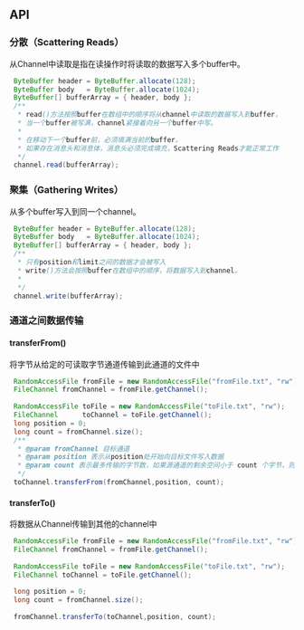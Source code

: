 ## API

### 分散（Scattering Reads）
从Channel中读取是指在读操作时将读取的数据写入多个buffer中。
   
   ```java
    ByteBuffer header = ByteBuffer.allocate(128);
    ByteBuffer body   = ByteBuffer.allocate(1024);
    ByteBuffer[] bufferArray = { header, body };
    /**
     * read()方法按照buffer在数组中的顺序将从channel中读取的数据写入到buffer，
     * 当一个buffer被写满，channel紧接着向另一个buffer中写。
     * 
     * 在移动下一个buffer前，必须填满当前的buffer。
     * 如果存在消息头和消息体，消息头必须完成填充，Scattering Reads才能正常工作
     */
    channel.read(bufferArray);
   ```

### 聚集（Gathering Writes）
从多个buffer写入到同一个channel。

   ```java
    ByteBuffer header = ByteBuffer.allocate(128);
    ByteBuffer body   = ByteBuffer.allocate(1024);
    ByteBuffer[] bufferArray = { header, body };
    /**
     * 只有position和limit之间的数据才会被写入
     * write()方法会按照buffer在数组中的顺序，将数据写入到channel。
     * 
     */
    channel.write(bufferArray);
   ```
 
### 通道之间数据传输
 
#### transferFrom()
将字节从给定的可读取字节通道传输到此通道的文件中

   ```java
    RandomAccessFile fromFile = new RandomAccessFile("fromFile.txt", "rw");
    FileChannel fromChannel = fromFile.getChannel();
    
    RandomAccessFile toFile = new RandomAccessFile("toFile.txt", "rw");
    FileChannel      toChannel = toFile.getChannel();
    long position = 0;
    long count = fromChannel.size();
    /**
     * @param fromChannel 目标通道
     * @param position 表示从position处开始向目标文件写入数据
     * @param count 表示最多传输的字节数，如果源通道的剩余空间小于 count 个字节，则所传输的字节数要小于该字节数。
     */
    toChannel.transferFrom(fromChannel,position, count);
   ```

#### transferTo()
将数据从Channel传输到其他的channel中
   
   ```java
    RandomAccessFile fromFile = new RandomAccessFile("fromFile.txt", "rw");
    FileChannel fromChannel = fromFile.getChannel();
    
    RandomAccessFile toFile = new RandomAccessFile("toFile.txt", "rw");
    FileChannel toChannel = toFile.getChannel();
    
    long position = 0;
    long count = fromChannel.size();
    
    fromChannel.transferTo(toChannel,position, count);
   ```